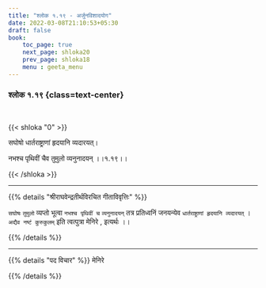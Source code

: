 ```yaml
---
title: "श्लोक १.१९ - अर्जुनविशादयोग"
date: 2022-03-08T21:10:53+05:30
draft: false
book:
    toc_page: true
    next_page: shloka20
    prev_page: shloka18
    menu : geeta_menu
---
```




### श्लोक १.१९ {class=text-center}

<br/>

{{< shloka  "0"  >}}

सघोषो धार्तराष्ट्राणां हृदयानि व्यदारयत्।

नभश्च पृथिवीं चैव तुमुलो व्यनुनादयन् ।।१.१९।।

{{< /shloka >}}

---


{{% details "श्रीराघवेन्द्रतीर्थविरचित गीताविवृत्तिः" %}}

`सघोषः` `तुमुलो`  व्यप्तो भूत्वा `नभश्च पृथिवीं च` 
`व्यनुनादयन्` तत्र प्रतिध्वनिं जनयन्येव `धार्तराष्ट्राणां हृदयानि व्यदारयत्` । 
`अद्यैव नष्टं कुरुकुलम्` इति त्वत्पुत्रा मेनिरे , इत्यर्थः ।।

{{% /details %}}


---

{{% details "पद विचार" %}}
मेनिरे 

{{% /details %}}
